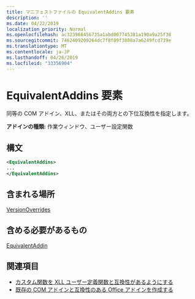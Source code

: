 ```yaml
---
title: マニフェストファイルの EquivalentAddins 要素
description: ''
ms.date: 04/22/2019
localization_priority: Normal
ms.openlocfilehash: ac323968456735a1abd007745381a190a9a25f38
ms.sourcegitcommit: 7462409209264dc7f8f89f3808a7a6249fcd739e
ms.translationtype: MT
ms.contentlocale: ja-JP
ms.lasthandoff: 04/26/2019
ms.locfileid: "33356904"
---
```

# <a name="equivalentaddins-element"></a>EquivalentAddins 要素

同等の COM アドイン、XLL、またはその両方との下位互換性を指定します。

**アドインの種類:** 作業ウィンドウ、ユーザー設定関数

## <a name="syntax"></a>構文

```XML
<EquivalentAddins>
...  
</EquivalentAddins>  
```

## <a name="contained-in"></a>含まれる場所

[VersionOverrides](versionoverrides.md)

## <a name="must-contain"></a>含める必要があるもの

[EquivalentAddin](equivalentaddin.md)

## <a name="see-also"></a>関連項目

- [カスタム関数を XLL ユーザー定義関数と互換性があるようにする](../../excel/make-custom-functions-compatible-with-xll-udf.md)
- [既存の COM アドインと互換性のある Office アドインを作成する](../../develop/make-office-add-in-compatible-with-existing-com-add-in.md)